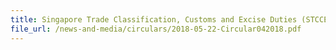 ```yaml
---
title: Singapore Trade Classification, Customs and Excise Duties (STCCED) 2018
file_url: /news-and-media/circulars/2018-05-22-Circular042018.pdf
---
```

